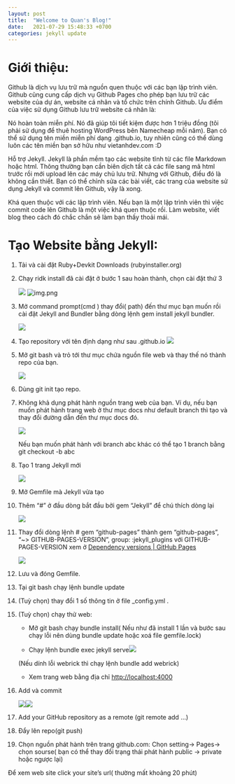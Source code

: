 ```yaml
---
layout: post
title:  "Welcome to Quan's Blog!"
date:   2021-07-29 15:48:33 +0700
categories: jekyll update
---
```

# Giới thiệu:

Github là dịch vụ lưu trữ mà nguồn quen thuộc với các bạn lập trình viên. Github cũng cung cấp dịch vụ Github Pages cho phép bạn lưu trữ các website của dự án, website cá nhân và tổ chức trên chính Github. Ưu điểm của việc sử dụng Github lưu trữ website cá nhân là:

Nó hoàn toàn miễn phí. Nó đã giúp tôi tiết kiệm được hơn 1 triệu đồng (tôi phải sử dụng để thuê hosting WordPress bên Namecheap mỗi năm). Bạn có thể sử dụng tên miền miễn phí dạng .github.io, tuy nhiên cũng có thể dùng luôn các tên miền bạn sở hữu như vietanhdev.com :D

Hỗ trợ Jekyll. Jekyll là phần mềm tạo các website tĩnh từ các file Markdown hoặc html. Thông thường bạn cần biên dịch tất cả các file sang mã html trước rồi mới upload lên các máy chủ lưu trữ. Nhưng với Github, điều đó là không cần thiết. Bạn có thể chỉnh sửa các bài viết, các trang của website sử dụng Jekyll và commit lên Github, vậy là xong.

Khá quen thuộc với các lập trình viên. Nếu bạn là một lập trình viên thì việc commit code lên Github là một việc khá quen thuộc rồi. Làm website, viết blog theo cách đó chắc chắn sẽ làm bạn thấy thoải mái.

# Tạo Website bằng JekyII:

1. Tải và cài đặt Ruby+Devkit Downloads (rubyinstaller.org)
   
2. Chạy ridk install đã cài đặt ở bước 1 sau hoàn thành, chọn cài đặt thứ 3

    ![](file:///C:/Users/hh/AppData/Local/Temp/msohtmlclip1/01/clip_image001.png)
    ![img.png](img.png)
3. Mở command prompt(cmd ) thay đổi( path) đến thư mục bạn muốn rồi cài đặt Jekyll and Bundler bằng dòng lệnh gem install jekyll bundler.

    ![](file:///C:/Users/hh/AppData/Local/Temp/msohtmlclip1/01/clip_image002.png)

4. Tạo repository với tên định dạng như sau .github.io
   ![](file:///C:/Users/hh/AppData/Local/Temp/msohtmlclip1/01/clip_image003.png)

5. Mở git bash và trỏ tới thư mục chứa nguồn file web và thay thế nó thành repo của bạn.

    ![](file:///C:/Users/hh/AppData/Local/Temp/msohtmlclip1/01/clip_image004.png)

6. Dùng git init tạo repo.

7. Không khả dụng phát hành nguồn trang web của bạn. Ví dụ, nếu bạn muốn phát hành trang web ở thư mục docs như default branch thì tạo và thay đổi đường dẫn đến thư mục docs đó.

    ![](file:///C:/Users/hh/AppData/Local/Temp/msohtmlclip1/01/clip_image005.png)

    Nếu bạn muốn phát hành với branch abc khác có thể tạo 1 branch bằng git checkout -b abc

8. Tạo 1 trang Jekyll mới
   
   ![](file:///C:/Users/hh/AppData/Local/Temp/msohtmlclip1/01/clip_image006.png)

9. Mở Gemfile mà Jekyll vừa tạo

10. Thêm “#” ở đầu dòng bắt đầu bởi gem “Jekyll” để chú thích dòng lại

    ![](file:///C:/Users/hh/AppData/Local/Temp/msohtmlclip1/01/clip_image008.png)

11. Thay đổi dòng lệnh # gem “github-pages” thành gem “github-pages”,
    “~> GITHUB-PAGES-VERSION”, group: :jekyll_plugins với GITHUB-PAGES-VERSION 
    xem ở [Dependency versions | GitHub Pages](https://pages.github.com/versions/)

    ![](file:///C:/Users/hh/AppData/Local/Temp/msohtmlclip1/01/clip_image010.png)

12. Lưu và đóng Gemfile.

13. Tại git bash chạy lệnh bundle update

14. (Tuỳ chọn) thay đổi 1 số thông tin ở file _config.yml .

15. (Tuỳ chọn) chạy thử web:

    - Mở git bash chạy bundle install( Nếu như đã install 1 lần và bước sau chạy lỗi nên dùng bundle update hoặc xoá file gemfile.lock)

    - Chạy lệnh bundle exec jekyll serve![](file:///C:/Users/hh/AppData/Local/Temp/msohtmlclip1/01/clip_image011.png)

    (Nếu dính lỗi webrick thì chạy lệnh bundle add webrick)

    - Xem trang web bằng địa chỉ [http://localhost:4000](http://localhost:4000)

16. Add và commit

    ![](file:///C:/Users/hh/AppData/Local/Temp/msohtmlclip1/01/clip_image012.png)![](file:///C:/Users/hh/AppData/Local/Temp/msohtmlclip1/01/clip_image013.png)

17. Add your GitHub repository as a remote (git remote add …)

18. Đẩy lên repo(git push)

19. Chọn nguồn phát hành trên trang github.com: Chọn setting-> Pages-> chọn sourse( bạn có thể thay đổi trạng thái phát hành public -> private hoặc ngược lại)

Để xem web site click your site’s url( thường mất khoảng 20 phút)
